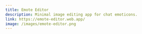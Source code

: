 ```yaml
---
title: Emote Editor
description: Minimal image editing app for chat emoticons.
link: https://emote-editor.web.app/
image: /images/emote-editor.png
---
```

